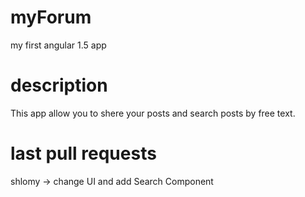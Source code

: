 # myForum
my first angular 1.5 app

# description
  This app allow you to shere your posts 
  and search posts by free text. 

# last pull requests
  shlomy -> change UI and add Search Component
